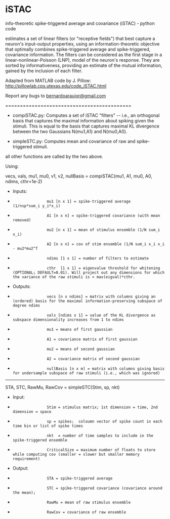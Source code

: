 iSTAC
=====
info-theoretic spike-triggered average and covariance (iSTAC) - python code

estimates a set of linear filters (or "receptive fields") that best capture a neuron's input-output properties, 
using an information-theoretic objective that optimally combines spike-triggered average and spike-triggered, 
covariance information. The filters can be considered as the first stage in a linear-nonlinear-Poisson (LNP), 
model of the neuron's response. They are sorted by informativeness, providing an estimate of the mutual information, 
gained by the inclusion of each filter. 

Adapted from MATLAB code by J. Pillow: http://pillowlab.cps.utexas.edu/code_iSTAC.html

Report any bugs to bernardoaraujor@gmail.com

===========================================
- compiSTAC.py: Computes a set of iSTAC "filters" -- i.e., an orthogonal basis that captures the maximal information about spiking given the stimuli.  This is equal to the basis that captures maximal KL divergence between the two Gaussians N(mu1,A1) and N(mu0,A0).

- simpleSTC.py: Computes mean and covariance of raw and spike-triggered stimuli.

all other functions are called by the two above.

Using:

vecs, vals, mu1, mu0, v1, v2, nullBasis = compiSTAC(mu1, A1, mu0, A0, ndims, cthr=1e-2)

- Inputs:
-                    mu1 [n x 1] = spike-triggered average    (1/nsp*sum_i y_i*x_i)
-                    A1 [n x n] = spike-triggered covariance (with mean removed)
-                    mu2 [n x 1] = mean of stimulus ensemble (1/N sum_i x_i)
-                    A2 [n x n] = cov of stim ensemble (1/N sum_i x_i x_i - mu2*mu2^T
-                    ndims [1 x 1] = number of filters to estimate 
-                    cthr  [1 x 1] = eigenvalue threshold for whitening (OPTIONAL; DEFAULT=0.01). Will project out any dimensions for which the variance of the raw stimuli is < max(eigval)*cthr. 

- Outputs: 
-                    vecs [n x ndims] = matrix with columns giving an (ordered) basis for the maximal information-preserving subspace of degree ndims
-                    vals [ndims x 1] = value of the KL divergence as subspace dimensionality increases from 1 to ndims 
-                    mu1 = means of first gaussian
-                    A1 = covariance matrix of first gaussian
-                    mu2 = means of second gaussian
-                    A2 = covariance matrix of second gaussian
-                    nullBasis [n x m] = matrix with columns giving basis for undersample subspace of raw stimuli (i.e., which was ignored)   

-----------------------------------------------------------

STA, STC, RawMu, RawCov = simpleSTC(Stim, sp, nkt)

- Input:
-                    Stim = stimulus matrix; 1st dimension = time, 2nd dimension = space
-                    sp = spikes;  coloumn vector of spike count in each time bin or list of spike times
-                    nkt  = number of time samples to include in the spike-triggered ensemble
-                    CriticalSize = maximum number of floats to store while computing cov (smaller = slower but smaller memory requirement)   
                     
- Output:
-                    STA = spike-triggered average
-                    STC = spike-triggered covariance (covariance around the mean);
-                    RawMu = mean of raw stimulus ensemble
-                    RawCov = covariance of raw ensemble
